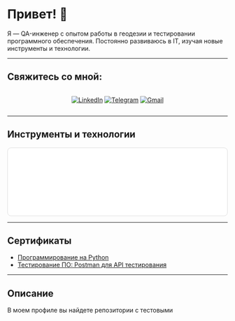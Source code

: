 # Привет! 👋

Я — QA-инженер с опытом работы в геодезии и тестировании программного обеспечения. Постоянно развиваюсь в IT, изучая новые инструменты и технологии.

---

## Свяжитесь со мной:

<div style="display: flex; align-items: center; justify-content: center; gap: 10px;">

[![LinkedIn](https://img.shields.io/badge/-LinkedIn-090909?style=for-the-badge&logo=linkedin&logoColor=007BB6)](https://www.linkedin.com/in/wannatoqa/)
[![Telegram](https://img.shields.io/badge/-Telegram-090909?style=for-the-badge&logo=telegram&logoColor=27A0D9)](https://t.me/romalik)
[![Gmail](https://img.shields.io/badge/-Gmail-090909?style=for-the-badge&logo=gmail&logoColor=EA4335)](mailto:romaliku@gmail.com)

</div>

---

## Инструменты и технологии

<div style="display: flex; justify-content: center; align-items: center; flex-wrap: wrap; gap: 15px; background-color: #ffffff; border: 1px solid #ddd; border-radius: 8px; padding: 20px;">

  <img src="ICONS/python.png" alt="Python" width="50" height="50">
  <img src="ICONS/postman.png" alt="Postman" width="50" height="50">
  <img src="ICONS/charles.png" alt="Charles Proxy" width="50" height="50">
  <img src="ICONS/androidstudio.png" alt="Android Studio" width="50" height="50">
  <img src="ICONS/qase.png" alt="Qase" width="50" height="50">
  <img src="ICONS/xampp.png" alt="XAMPP" width="50" height="50">
  <img src="ICONS/leica.png" alt="Leica Captivate" width="50" height="50">
  <img src="ICONS/pycharm.png" alt="PyCharm" width="50" height="50">
  <img src="ICONS/jira.png" alt="JIRA" width="50" height="50">

</div>

---

## Сертификаты

- [Программирование на Python](https://stepik.org/cert/2506692?lang=en)
- [Тестирование ПО: Postman для API тестирования](https://stepik.org/cert/2213124?lang=en)

---

## Описание

В моем профиле вы найдете репозитории с тестовыми

